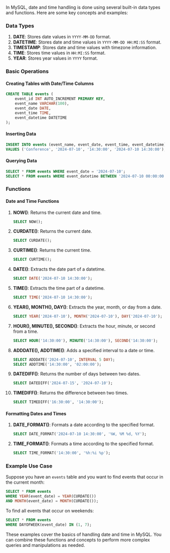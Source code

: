 In MySQL, date and time handling is done using several built-in data types and functions. Here are some key concepts and examples:

### Data Types

1. **DATE**: Stores date values in `YYYY-MM-DD` format.
2. **DATETIME**: Stores date and time values in `YYYY-MM-DD HH:MI:SS` format.
3. **TIMESTAMP**: Stores date and time values with timezone information.
4. **TIME**: Stores time values in `HH:MI:SS` format.
5. **YEAR**: Stores year values in `YYYY` format.

### Basic Operations

#### Creating Tables with Date/Time Columns

```sql
CREATE TABLE events (
    event_id INT AUTO_INCREMENT PRIMARY KEY,
    event_name VARCHAR(100),
    event_date DATE,
    event_time TIME,
    event_datetime DATETIME
);
```

#### Inserting Data

```sql
INSERT INTO events (event_name, event_date, event_time, event_datetime)
VALUES ('Conference', '2024-07-10', '14:30:00', '2024-07-10 14:30:00');
```

#### Querying Data

```sql
SELECT * FROM events WHERE event_date = '2024-07-10';
SELECT * FROM events WHERE event_datetime BETWEEN '2024-07-10 00:00:00' AND '2024-07-10 23:59:59';
```

### Functions

#### Date and Time Functions

1. **NOW()**: Returns the current date and time.
   ```sql
   SELECT NOW();
   ```

2. **CURDATE()**: Returns the current date.
   ```sql
   SELECT CURDATE();
   ```

3. **CURTIME()**: Returns the current time.
   ```sql
   SELECT CURTIME();
   ```

4. **DATE()**: Extracts the date part of a datetime.
   ```sql
   SELECT DATE('2024-07-10 14:30:00');
   ```

5. **TIME()**: Extracts the time part of a datetime.
   ```sql
   SELECT TIME('2024-07-10 14:30:00');
   ```

6. **YEAR(), MONTH(), DAY()**: Extracts the year, month, or day from a date.
   ```sql
   SELECT YEAR('2024-07-10'), MONTH('2024-07-10'), DAY('2024-07-10');
   ```

7. **HOUR(), MINUTE(), SECOND()**: Extracts the hour, minute, or second from a time.
   ```sql
   SELECT HOUR('14:30:00'), MINUTE('14:30:00'), SECOND('14:30:00');
   ```

8. **ADDDATE(), ADDTIME()**: Adds a specified interval to a date or time.
   ```sql
   SELECT ADDDATE('2024-07-10', INTERVAL 5 DAY);
   SELECT ADDTIME('14:30:00', '02:00:00');
   ```

9. **DATEDIFF()**: Returns the number of days between two dates.
   ```sql
   SELECT DATEDIFF('2024-07-15', '2024-07-10');
   ```

10. **TIMEDIFF()**: Returns the difference between two times.
    ```sql
    SELECT TIMEDIFF('16:30:00', '14:30:00');
    ```

#### Formatting Dates and Times

1. **DATE_FORMAT()**: Formats a date according to the specified format.
   ```sql
   SELECT DATE_FORMAT('2024-07-10 14:30:00', '%W, %M %d, %Y');
   ```

2. **TIME_FORMAT()**: Formats a time according to the specified format.
   ```sql
   SELECT TIME_FORMAT('14:30:00', '%h:%i %p');
   ```

### Example Use Case

Suppose you have an `events` table and you want to find events that occur in the current month:

```sql
SELECT * FROM events
WHERE YEAR(event_date) = YEAR(CURDATE())
AND MONTH(event_date) = MONTH(CURDATE());
```

To find all events that occur on weekends:

```sql
SELECT * FROM events
WHERE DAYOFWEEK(event_date) IN (1, 7);
```

These examples cover the basics of handling date and time in MySQL. You can combine these functions and concepts to perform more complex queries and manipulations as needed.
